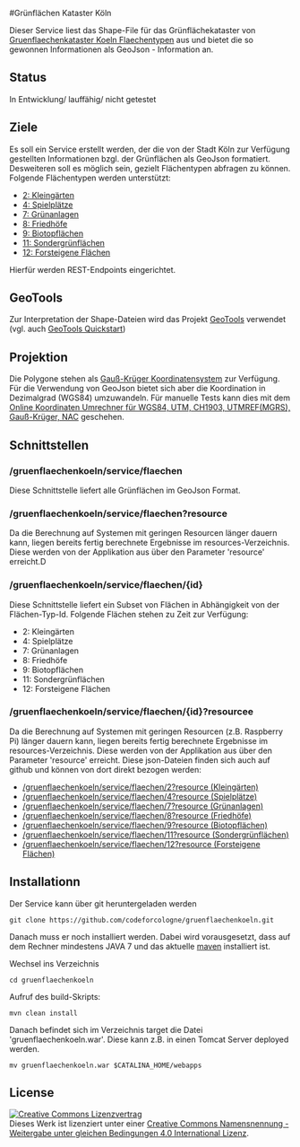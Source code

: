 #Grünflächen Kataster Köln

Dieser Service liest das Shape-File für das Grünflächekataster von [Gruenflaechenkataster Koeln Flaechentypen](http://offenedaten-koeln.de/dataset/gruenflaechenkataster-koeln-flaechentypen) aus und bietet die so gewonnen Informationen als GeoJson - Information an.

## Status

In Entwicklung/ lauffähig/ nicht getestet

## Ziele

Es soll ein Service erstellt werden, der die von der Stadt Köln zur Verfügung gestellten Informationen bzgl. der Grünflächen als GeoJson formatiert. Desweiteren soll es möglich sein, gezielt Flächentypen abfragen zu können. Folgende Flächentypen werden unterstützt:

- [ 2: Kleingärten](https://github.com/codeforcologne/gruenflaechenkoeln/blob/master/src/main/resources/2.json)
- [ 4: Spielplätze](https://github.com/codeforcologne/gruenflaechenkoeln/blob/master/src/main/resources/4.json)
- [ 7: Grünanlagen](https://github.com/codeforcologne/gruenflaechenkoeln/blob/master/src/main/resources/7.json)
- [ 8: Friedhöfe](https://github.com/codeforcologne/gruenflaechenkoeln/blob/master/src/main/resources/8.json)
- [ 9: Biotopflächen](https://github.com/codeforcologne/gruenflaechenkoeln/blob/master/src/main/resources/9.json)
- [11: Sondergrünflächen](https://github.com/codeforcologne/gruenflaechenkoeln/blob/master/src/main/resources/11.json)
- [12: Forsteigene Flächen](https://github.com/codeforcologne/gruenflaechenkoeln/blob/master/src/main/resources/12.json) 

Hierfür werden REST-Endpoints eingerichtet. 

## GeoTools

Zur Interpretation der Shape-Dateien wird das Projekt [GeoTools](http://geotools.org/) verwendet (vgl. auch [GeoTools Quickstart](http://docs.geotools.org/latest/userguide/tutorial/index.html))

## Projektion

Die Polygone stehen als [Gauß-Krüger Koordinatensystem](http://wiki.openstreetmap.org/wiki/DE:Gau%C3%9F-Kr%C3%BCger) zur Verfügung. Für die Verwendung von GeoJson bietet sich aber die Koordination in Dezimalgrad (WGS84) umzuwandeln. Für manuelle Tests kann dies mit dem [Online Koordinaten Umrechner für WGS84, UTM, CH1903, UTMREF(MGRS), Gauß-Krüger, NAC](http://www.deine-berge.de/Rechner/Koordinaten) geschehen.

## Schnittstellen

### /gruenflaechenkoeln/service/flaechen

Diese Schnittstelle liefert alle Grünflächen im GeoJson Format.

### /gruenflaechenkoeln/service/flaechen?resource

Da die Berechnung auf Systemen mit geringen Resourcen länger dauern kann, liegen bereits fertig berechnete Ergebnisse im resources-Verzeichnis. Diese werden von der Applikation aus über den Parameter 'resource' erreicht.D

### /gruenflaechenkoeln/service/flaechen/{id}

Diese Schnittstelle liefert ein Subset von Flächen in Abhängigkeit von der Flächen-Typ-Id. Folgende Flächen stehen zu Zeit zur Verfügung:

- 2: Kleingärten
- 4: Spielplätze
- 7: Grünanlagen
- 8: Friedhöfe
- 9: Biotopflächen
- 11: Sondergrünflächen
- 12: Forsteigene Flächen


### /gruenflaechenkoeln/service/flaechen/{id}?resourcee
Da die Berechnung auf Systemen mit geringen Resourcen (z.B. Raspberry Pi) länger dauern kann, liegen bereits fertig berechnete Ergebnisse im resources-Verzeichnis. Diese werden von der Applikation aus über den Parameter 'resource' erreicht. Diese json-Dateien finden sich auch auf github und können von dort direkt bezogen werden:

- [/gruenflaechenkoeln/service/flaechen/2?resource (Kleingärten)](https://raw.githubusercontent.com/codeforcologne/gruenflaechenkoeln/master/src/main/resources/2.json)
- [/gruenflaechenkoeln/service/flaechen/4?resource (Spielplätze)](https://raw.githubusercontent.com/codeforcologne/gruenflaechenkoeln/master/src/main/resources/4.json)
- [/gruenflaechenkoeln/service/flaechen/7?resource (Grünanlagen)](https://raw.githubusercontent.com/codeforcologne/gruenflaechenkoeln/master/src/main/resources/7.json)
- [/gruenflaechenkoeln/service/flaechen/8?resource (Friedhöfe)](https://raw.githubusercontent.com/codeforcologne/gruenflaechenkoeln/master/src/main/resources/8.json)
- [/gruenflaechenkoeln/service/flaechen/9?resource (Biotopflächen)](https://raw.githubusercontent.com/codeforcologne/gruenflaechenkoeln/master/src/main/resources/9.json)
- [/gruenflaechenkoeln/service/flaechen/11?resource (Sondergrünflächen)](https://raw.githubusercontent.com/codeforcologne/gruenflaechenkoeln/master/src/main/resources/11.json)
- [/gruenflaechenkoeln/service/flaechen/12?resource (Forsteigene Flächen)](https://raw.githubusercontent.com/codeforcologne/gruenflaechenkoeln/master/src/main/resources/12.json) 


## Installationn

Der Service kann über git heruntergeladen werden

    git clone https://github.com/codeforcologne/gruenflaechenkoeln.git
    
Danach muss er noch installiert werden. Dabei wird vorausgesetzt, dass auf dem Rechner mindestens JAVA 7 und das aktuelle [maven](https://maven.apache.org/) installiert ist. 

Wechsel ins Verzeichnis

    cd gruenflaechenkoeln

Aufruf des build-Skripts:

    mvn clean install
    
Danach befindet sich im Verzeichnis target die Datei 'gruenflaechenkoeln.war'. Diese kann z.B. in einen Tomcat Server deployed werden.

    mv gruenflaechenkoeln.war $CATALINA_HOME/webapps


## License

<a rel="license" href="http://creativecommons.org/licenses/by-sa/4.0/"><img alt="Creative Commons Lizenzvertrag" style="border-width:0" src="https://i.creativecommons.org/l/by-sa/4.0/88x31.png" /></a><br />Dieses Werk ist lizenziert unter einer <a rel="license" href="http://creativecommons.org/licenses/by-sa/4.0/">Creative Commons Namensnennung - Weitergabe unter gleichen Bedingungen 4.0 International Lizenz</a>.
